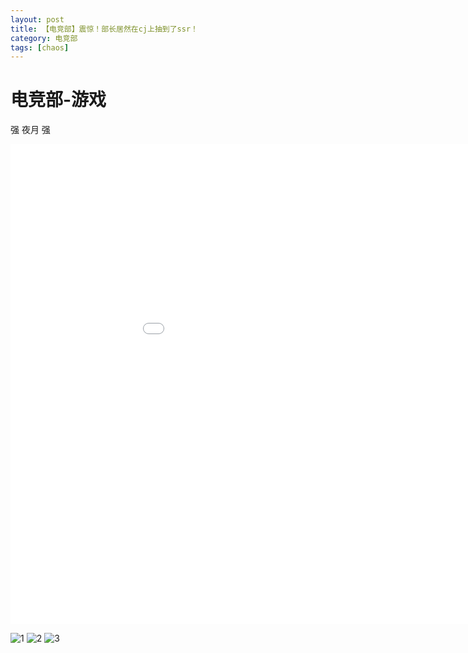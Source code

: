 ```yaml
---
layout: post
title: 【电竞部】震惊！部长居然在cj上抽到了ssr！
category: 电竞部
tags: [chaos]
---
```


# 电竞部-游戏

强   夜月   强

<iframe src="//player.bilibili.com/player.html?aid=62179346&cid=108086351&page=1" width="1024" height="768" scrolling="no" border="0" frameborder="no" framespacing="0" allowfullscreen="true"> </iframe>

![1](https://dev.tencent.com/u/Water_Emissary/p/pbed/git/raw/master/dianjin/yeyueincj/1.jpg)
![2](https://dev.tencent.com/u/Water_Emissary/p/pbed/git/raw/master/dianjin/yeyueincj/2.jpg)
![3](https://dev.tencent.com/u/Water_Emissary/p/pbed/git/raw/master/dianjin/yeyueincj/3.jpg)
